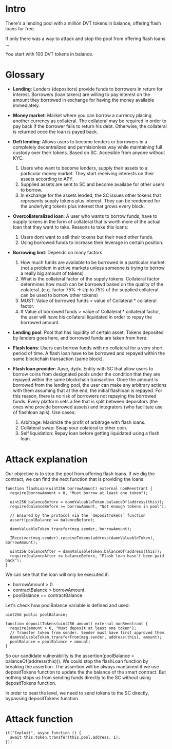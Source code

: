 # Intro

There's a lending pool with a million DVT tokens in balance, offering flash loans for free.

If only there was a way to attack and stop the pool from offering flash loans ...

You start with 100 DVT tokens in balance.

# Glossary

- **Lending**: Lenders (depositors) provide funds to borrowers in return for interest. Borrowers (loan takers) are willing to pay interest on the amount they borrowed in exchange for having the money available immediately.

- **Money market**: Market where you can borrow a currency placing another currency as collateral. The collateral may be required in order to pay back if the borrower fails to return his debt. Otherwise, the collateral is returned once the loan is payed back.

- **Defi lending**: Allows users to become lenders or borrowers in a completely decentralized and permisionless way while maintaining full custody over their tokens. Based on SC. Accesible from anyone without KYC.

  1. Users who want to become lenders, supply their assets to a particular money market. They start receiving interests on their assets according to APY.
  2. Supplied assets are sent to SC and become availabe for other users to borrow.
  3. In exchange for the assets lended, the SC issues other tokens that represents supply tokens plus interest. They can be reedemed for the underlying tokens plus interest that grows every block.

- **Overcollateralized loan**: A user who wants to borrow funds, have to supply tokens in the form of collateral that is worth more of the actual loan that they want to take. Reasons to take this loans:

  1. Users dont want to sell their tokens but their need other funds.
  2. Using borrowed funds to increase their leverage in certain position.

- **Borrowing limt**: Depends on many factors

  1. How much funds are available to be borrowed in a particular market. (not a problem in active markets unless someone is trying to borrow a really big amount of tokens)
  2. What is the collateral factor of the supply tokens. Collateral factor determines how much can be borroewd based on the quality of the colateral. (e.g. factor 75% -> Up to 75% of the supplied collateral can be used to borrow other tokens)
  3. MUST: Value of borrowed funds < value of Collateral \* collateral factor.
  4. If Value of borrowed funds > value of Collateral \* collateral factor, the user will have his collateral liquidated in order to repay the borrowed amount.

- **Lending pool**: Pool that has liquidity of certain asset. Tokens deposited by lenders goes here, and borrowed funds are taken from here.

- **Flash loans**: Users can borrow funds with no collateral for a very short period of time. A flash loan have to be borrowed and repayed within the same blockchain transaction (same block).

- **Flash loan provider**: Aave, dydx. Entity with SC that allow users to borrow coins from designated pools under the condition that they are repayed within the same blockchain transaction. Once the amount is borrowed from the lending pool, the user can make any arbitrary actions with them assuming that at the end, the initial flashloan is repayed. For this reason, there is no risk of borrowers not repaying the borrowed funds. Every platform sets a fee that is split between depositors (the ones who provide borrowed assets) and integrators (who facilitate use of flashloan apis). Use cases:

  1. Arbitrage: Maximize the profit of arbitrage with flash loans.
  2. Collateral swap: Swap your colateral to other coin.
  3. Self liquidation: Repay loan before getting liquidated using a flash loan.

# Attack explanation

Our objective is to stop the pool from offering flash loans. If we dig the contract, we can find the next function that is providing the loans:

```
function flashLoan(uint256 borrowAmount) external nonReentrant {
  require(borrowAmount > 0, "Must borrow at least one token");

  uint256 balanceBefore = damnValuableToken.balanceOf(address(this));
  require(balanceBefore >= borrowAmount, "Not enough tokens in pool");

  // Ensured by the protocol via the `depositTokens` function
  assert(poolBalance == balanceBefore);

  damnValuableToken.transfer(msg.sender, borrowAmount);

  IReceiver(msg.sender).receiveTokens(address(damnValuableToken), borrowAmount);

  uint256 balanceAfter = damnValuableToken.balanceOf(address(this));
  require(balanceAfter >= balanceBefore, "Flash loan hasn't been paid back");
}
```

We can see that the loan will only be executed if:

- borrowAmount > 0.
- contractBalance > borrowAmount.
- poolBalance == contractBalance.

Let's check how poolBalance variable is defined and used:

```
uint256 public poolBalance;

function depositTokens(uint256 amount) external nonReentrant {
  require(amount > 0, "Must deposit at least one token");
  // Transfer token from sender. Sender must have first approved them.
  damnValuableToken.transferFrom(msg.sender, address(this), amount);
  poolBalance = poolBalance + amount;
}
```

So our candidate vulnerability is the assertion(poolBalance = balanceOf(address(this))). We could stop the flashLoan function by breaking the assertion. The assertion will be always mantained if we use depositTokens function to update the the balance of the smart contract. But nothing stops us from sending funds directly to the SC without using depositTokens function.

In order to beat the level, we need to send tokens to the SC directly, bypassing depositTokens function.

# Attack function

```
it("Exploit", async function () {
  await this.token.transfer(this.pool.address, 1);
});
```

